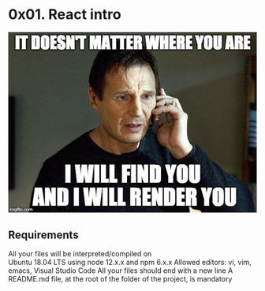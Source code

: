 # 0x01. React intro

![react intro](image_react.png)


## Requirements
All your files will be interpreted/compiled on  
Ubuntu 18.04 LTS using node 12.x.x and npm 6.x.x
Allowed editors: vi, vim, emacs, Visual Studio Code
All your files should end with a new line
A README.md file, at the root of the folder of the project, is mandatory